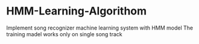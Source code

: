 # HMM-Learning-Algorithom
Implement song recognizer machine learning system with HMM model
The training madel works only on single song track
